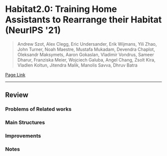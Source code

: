 # Habitat2.0: Training Home Assistants to Rearrange their Habitat (NeurIPS '21)

> Andrew Szot, Alex Clegg, Eric Undersander, Erik Wijmans, Yili Zhao, John Turner, Noah Maestre, Mustafa Mukadam, Devendra Chaplot, 
Oleksandr Maksymets, Aaron Gokaslan, Vladimir Vondrus, Sameer Dharur, Franziska Meier, Wojciech Galuba, Angel Chang, Zsolt Kira,
Vladlen Koltun, Jitendra Malik, Manolis Savva, Dhruv Batra

[Page Link](https://github.com/facebookresearch/habitat-sim)  

---
## Review
### Problems of Related works


### Main Structures

### Improvements



### Notes


